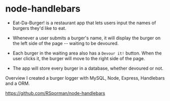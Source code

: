 # node-handlebars

* Eat-Da-Burger! is a restaurant app that lets users input the names of burgers they'd like to eat.

* Whenever a user submits a burger's name, it will display the burger on the left side of the page -- waiting to be devoured.

* Each burger in the waiting area also has a `Devour it!` button. When the user clicks it, the burger will move to the right side of the page.

* The app will store every burger in a database, whether devoured or not.

Overview
I created a burger logger with MySQL, Node, Express, Handlebars and a ORM.


https://github.com/RSporman/node-handlebars


